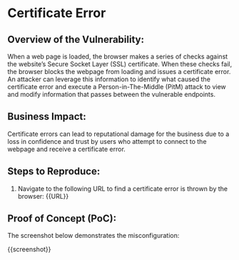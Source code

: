 # Certificate Error

## Overview of the Vulnerability:

When a web page is loaded, the browser makes a series of checks against the website’s Secure Socket Layer (SSL) certificate. When these checks fail, the browser blocks the webpage from loading and issues a certificate error. An attacker can leverage this information to identify what caused the certificate error and execute a Person-in-The-Middle (PitM) attack to view and modify information that passes between the vulnerable endpoints.

## Business Impact:

Certificate errors can lead to reputational damage for the business due to a loss in confidence and trust by users who attempt to connect to the webpage and receive a certificate error.

## Steps to Reproduce:

1. Navigate to the following URL to find a certificate error is thrown by the browser: {{URL}}

## Proof of Concept (PoC):

The screenshot below demonstrates the misconfiguration:

{{screenshot}}
